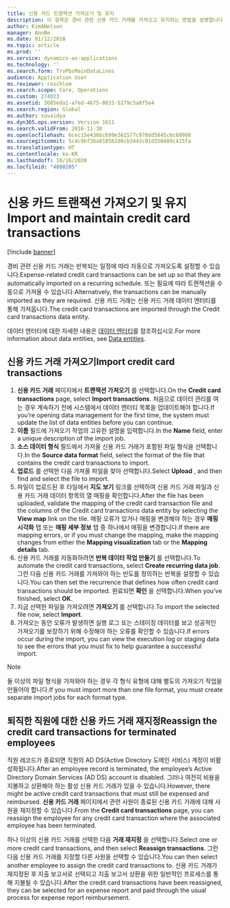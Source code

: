 ```yaml
---
title: 신용 카드 트랜잭션 가져오기 및 유지
description: 이 항목은 경비 관련 신용 카드 거래를 가져오고 유지하는 방법을 설명합니다. 이러한 트랜잭션은 반복 일정에 따라 자동으로 가져오도록 설정하거나 필요에 따라 수동으로 가져올 수 있습니다.
author: KimANelson
manager: AnnBe
ms.date: 01/12/2018
ms.topic: article
ms.prod: ''
ms.service: dynamics-ax-applications
ms.technology: ''
ms.search.form: TrvPbsMainDataLines
audience: Application User
ms.reviewer: roschlom
ms.search.scope: Core, Operations
ms.custom: 274023
ms.assetid: 3605eda1-a7ed-4675-8031-5279c5a8f5e4
ms.search.region: Global
ms.author: suvaidya
ms.dyn365.ops.version: Version 1611
ms.search.validFrom: 2016-11-30
ms.openlocfilehash: 6cec15e436bc699e361577c970dd5845c6c68908
ms.sourcegitcommit: 5c4c9bf3ba018562d6cb3443c01d550489c415fa
ms.translationtype: HT
ms.contentlocale: ko-KR
ms.lasthandoff: 10/16/2020
ms.locfileid: "4080205"
---
```

# <a name="import-and-maintain-credit-card-transactions"></a><span data-ttu-id="8e483-104">신용 카드 트랜잭션 가져오기 및 유지</span><span class="sxs-lookup"><span data-stu-id="8e483-104">Import and maintain credit card transactions</span></span>

[!include [banner](../includes/banner.md)]

<span data-ttu-id="8e483-105">경비 관련 신용 카드 거래는 반복되는 일정에 따라 자동으로 가져오도록 설정할 수 있습니다.</span><span class="sxs-lookup"><span data-stu-id="8e483-105">Expense-related credit card transactions can be set up so that they are automatically imported on a recurring schedule.</span></span> <span data-ttu-id="8e483-106">또는 필요에 따라 트랜잭션을 수동으로 가져올 수 있습니다.</span><span class="sxs-lookup"><span data-stu-id="8e483-106">Alternatively, the transactions can be manually imported as they are required.</span></span> <span data-ttu-id="8e483-107">신용 카드 거래는 신용 카드 거래 데이터 엔터티를 통해 가져옵니다.</span><span class="sxs-lookup"><span data-stu-id="8e483-107">The credit card transactions are imported through the Credit card transactions data entity.</span></span>

<span data-ttu-id="8e483-108">데이터 엔터티에 대한 자세한 내용은 [데이터 엔터티](https://docs.microsoft.com/dynamics365/fin-ops-core/dev-itpro/data-entities/data-entities)를 참조하십시오.</span><span class="sxs-lookup"><span data-stu-id="8e483-108">For more information about data entities, see [Data entities](https://docs.microsoft.com/dynamics365/fin-ops-core/dev-itpro/data-entities/data-entities).</span></span>

## <a name="import-credit-card-transactions"></a><span data-ttu-id="8e483-109">신용 카드 거래 가져오기</span><span class="sxs-lookup"><span data-stu-id="8e483-109">Import credit card transactions</span></span>

1. <span data-ttu-id="8e483-110">**신용 카드 거래** 페이지에서 **트랜잭션 가져오기** 를 선택합니다.</span><span class="sxs-lookup"><span data-stu-id="8e483-110">On the **Credit card transactions** page, select **Import transactions**.</span></span> <span data-ttu-id="8e483-111">처음으로 데이터 관리를 여는 경우 계속하기 전에 시스템에서 데이터 엔터티 목록을 업데이트해야 합니다.</span><span class="sxs-lookup"><span data-stu-id="8e483-111">If you’re opening data management for the first time, the system must update the list of data entities before you can continue.</span></span>
2. <span data-ttu-id="8e483-112">**이름** 필드에 가져오기 작업의 고유한 설명을 입력합니다.</span><span class="sxs-lookup"><span data-stu-id="8e483-112">In the **Name** field, enter a unique description of the import job.</span></span>
3. <span data-ttu-id="8e483-113">**소스 데이터 형식** 필드에서 가져올 신용 카드 거래가 포함된 파일 형식을 선택합니다.</span><span class="sxs-lookup"><span data-stu-id="8e483-113">In the **Source data format** field, select the format of the file that contains the credit card transactions to import.</span></span>
4. <span data-ttu-id="8e483-114">**업로드** 를 선택한 다음 가져올 파일을 찾아 선택합니다.</span><span class="sxs-lookup"><span data-stu-id="8e483-114">Select **Upload** , and then find and select the file to import.</span></span>
5. <span data-ttu-id="8e483-115">파일이 업로드된 후 타일에서 **지도 보기** 링크를 선택하여 신용 카드 거래 파일과 신용 카드 거래 데이터 항목의 열 매핑을 확인합니다.</span><span class="sxs-lookup"><span data-stu-id="8e483-115">After the file has been uploaded, validate the mapping of the credit card transaction file and the columns of the Credit card transactions data entity by selecting the **View map** link on the tile.</span></span> <span data-ttu-id="8e483-116">매핑 오류가 있거나 매핑을 변경해야 하는 경우 **매핑 시각화** 탭 또는 **매핑 세부 정보** 탭 중 하나에서 매핑을 변경합니다.</span><span class="sxs-lookup"><span data-stu-id="8e483-116">If there are mapping errors, or if you must change the mapping, make the mapping changes from either the **Mapping visualization** tab or the **Mapping details** tab.</span></span>
6. <span data-ttu-id="8e483-117">신용 카드 거래를 자동화하려면 **반복 데이터 작업 만들기** 를 선택합니다.</span><span class="sxs-lookup"><span data-stu-id="8e483-117">To automate the credit card transactions, select **Create recurring data job**.</span></span> <span data-ttu-id="8e483-118">그런 다음 신용 카드 거래를 가져와야 하는 빈도를 정의하는 반복을 설정할 수 있습니다.</span><span class="sxs-lookup"><span data-stu-id="8e483-118">You can then set the recurrence that defines how often credit card transactions should be imported.</span></span> <span data-ttu-id="8e483-119">완료되면 **확인** 을 선택합니다.</span><span class="sxs-lookup"><span data-stu-id="8e483-119">When you’ve finished, select **OK**.</span></span>
7. <span data-ttu-id="8e483-120">지금 선택한 파일을 가져오려면 **가져오기** 를 선택합니다.</span><span class="sxs-lookup"><span data-stu-id="8e483-120">To import the selected file now, select **Import**.</span></span>
8. <span data-ttu-id="8e483-121">가져오는 동안 오류가 발생하면 실행 로그 또는 스테이징 데이터를 보고 성공적인 가져오기를 보장하기 위해 수정해야 하는 오류를 확인할 수 있습니다.</span><span class="sxs-lookup"><span data-stu-id="8e483-121">If errors occur during the import, you can view the execution log or staging data to see the errors that you must fix to help guarantee a successful import.</span></span>

> [!NOTE]
> <span data-ttu-id="8e483-122">둘 이상의 파일 형식을 가져와야 하는 경우 각 형식 유형에 대해 별도의 가져오기 작업을 만들어야 합니다.</span><span class="sxs-lookup"><span data-stu-id="8e483-122">If you must import more than one file format, you must create separate import jobs for each format type.</span></span>

## <a name="reassign-the-credit-card-transactions-for-terminated-employees"></a><span data-ttu-id="8e483-123">퇴직한 직원에 대한 신용 카드 거래 재지정</span><span class="sxs-lookup"><span data-stu-id="8e483-123">Reassign the credit card transactions for terminated employees</span></span>

<span data-ttu-id="8e483-124">직원 레코드가 종료되면 직원의 AD DS(Active Directory 도메인 서비스) 계정이 비활성화됩니다.</span><span class="sxs-lookup"><span data-stu-id="8e483-124">After an employee record is terminated, the employee’s Active Directory Domain Services (AD DS) account is disabled.</span></span> <span data-ttu-id="8e483-125">그러나 여전히 비용을 지불하고 상환해야 하는 활성 신용 카드 거래가 있을 수 있습니다.</span><span class="sxs-lookup"><span data-stu-id="8e483-125">However, there might be active credit card transactions that must still be expensed and reimbursed.</span></span> <span data-ttu-id="8e483-126">**신용 카드 거래** 페이지에서 관련 사원이 종료된 신용 카드 거래에 대해 사원을 재지정할 수 있습니다.</span><span class="sxs-lookup"><span data-stu-id="8e483-126">From the **Credit card transactions** page, you can reassign the employee for any credit card transaction where the associated employee has been terminated.</span></span>

<span data-ttu-id="8e483-127">하나 이상의 신용 카드 거래를 선택한 다음 **거래 재지정** 을 선택합니다.</span><span class="sxs-lookup"><span data-stu-id="8e483-127">Select one or more credit card transactions, and then select **Reassign transactions**.</span></span> <span data-ttu-id="8e483-128">그런 다음 신용 카드 거래를 지정할 다른 사원을 선택할 수 있습니다.</span><span class="sxs-lookup"><span data-stu-id="8e483-128">You can then select another employee to assign the credit card transactions to.</span></span> <span data-ttu-id="8e483-129">신용 카드 거래가 재지정된 후 지출 보고서로 선택되고 지출 보고서 상환을 위한 일반적인 프로세스를 통해 지불될 수 있습니다.</span><span class="sxs-lookup"><span data-stu-id="8e483-129">After the credit card transactions have been reassigned, they can be selected for an expense report and paid through the usual process for expense report reimbursement.</span></span>
